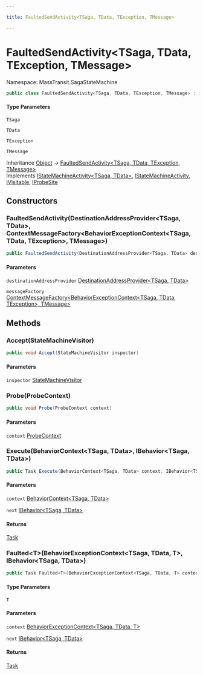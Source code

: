 ```yaml
---

title: FaultedSendActivity<TSaga, TData, TException, TMessage>

---
```


# FaultedSendActivity\<TSaga, TData, TException, TMessage\>

Namespace: MassTransit.SagaStateMachine

```csharp
public class FaultedSendActivity<TSaga, TData, TException, TMessage> : IStateMachineActivity<TSaga, TData>, IStateMachineActivity, IVisitable, IProbeSite
```

#### Type Parameters

`TSaga`<br/>

`TData`<br/>

`TException`<br/>

`TMessage`<br/>

Inheritance [Object](https://learn.microsoft.com/en-us/dotnet/api/system.object) → [FaultedSendActivity\<TSaga, TData, TException, TMessage\>](../masstransit-sagastatemachine/faultedsendactivity-4)<br/>
Implements [IStateMachineActivity\<TSaga, TData\>](../../masstransit-abstractions/masstransit/istatemachineactivity-2), [IStateMachineActivity](../../masstransit-abstractions/masstransit/istatemachineactivity), [IVisitable](../../masstransit-abstractions/masstransit/ivisitable), [IProbeSite](../../masstransit-abstractions/masstransit/iprobesite)

## Constructors

### **FaultedSendActivity(DestinationAddressProvider\<TSaga, TData\>, ContextMessageFactory\<BehaviorExceptionContext\<TSaga, TData, TException\>, TMessage\>)**

```csharp
public FaultedSendActivity(DestinationAddressProvider<TSaga, TData> destinationAddressProvider, ContextMessageFactory<BehaviorExceptionContext<TSaga, TData, TException>, TMessage> messageFactory)
```

#### Parameters

`destinationAddressProvider` [DestinationAddressProvider\<TSaga, TData\>](../../masstransit-abstractions/masstransit/destinationaddressprovider-2)<br/>

`messageFactory` [ContextMessageFactory\<BehaviorExceptionContext\<TSaga, TData, TException\>, TMessage\>](../masstransit-sagastatemachine/contextmessagefactory-2)<br/>

## Methods

### **Accept(StateMachineVisitor)**

```csharp
public void Accept(StateMachineVisitor inspector)
```

#### Parameters

`inspector` [StateMachineVisitor](../../masstransit-abstractions/masstransit/statemachinevisitor)<br/>

### **Probe(ProbeContext)**

```csharp
public void Probe(ProbeContext context)
```

#### Parameters

`context` [ProbeContext](../../masstransit-abstractions/masstransit/probecontext)<br/>

### **Execute(BehaviorContext\<TSaga, TData\>, IBehavior\<TSaga, TData\>)**

```csharp
public Task Execute(BehaviorContext<TSaga, TData> context, IBehavior<TSaga, TData> next)
```

#### Parameters

`context` [BehaviorContext\<TSaga, TData\>](../../masstransit-abstractions/masstransit/behaviorcontext-2)<br/>

`next` [IBehavior\<TSaga, TData\>](../../masstransit-abstractions/masstransit/ibehavior-2)<br/>

#### Returns

[Task](https://learn.microsoft.com/en-us/dotnet/api/system.threading.tasks.task)<br/>

### **Faulted\<T\>(BehaviorExceptionContext\<TSaga, TData, T\>, IBehavior\<TSaga, TData\>)**

```csharp
public Task Faulted<T>(BehaviorExceptionContext<TSaga, TData, T> context, IBehavior<TSaga, TData> next)
```

#### Type Parameters

`T`<br/>

#### Parameters

`context` [BehaviorExceptionContext\<TSaga, TData, T\>](../../masstransit-abstractions/masstransit/behaviorexceptioncontext-3)<br/>

`next` [IBehavior\<TSaga, TData\>](../../masstransit-abstractions/masstransit/ibehavior-2)<br/>

#### Returns

[Task](https://learn.microsoft.com/en-us/dotnet/api/system.threading.tasks.task)<br/>
